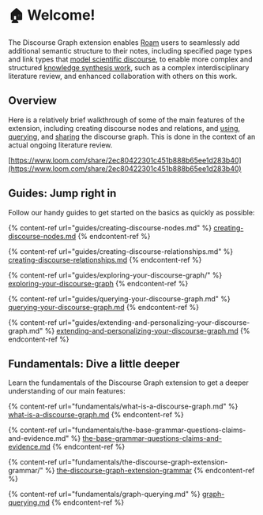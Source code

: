 # 🏠 Welcome!

The Discourse Graph extension enables [Roam](https://roamresearch.com) users to seamlessly add additional semantic structure to their notes, including specified page types and link types that [model scientific discourse](fundamentals/what-is-a-discourse-graph.md), to enable more complex and structured [knowledge synthesis work](https://oasislab.pubpub.org/pub/54t0y9mk/release/3), such as a complex interdisciplinary literature review, and enhanced collaboration with others on this work.

## Overview

Here is a relatively brief walkthrough of some of the main features of the extension, including creating discourse nodes and relations, and [using](guides/exploring-your-discourse-graph/), [querying](guides/querying-your-discourse-graph.md), and [sharing](guides/sharing-your-discourse-graph.md) the discourse graph. This is done in the context of an actual ongoing literature review.

[https://www.loom.com/share/2ec80422301c451b888b65ee1d283b40](https://www.loom.com/share/2ec80422301c451b888b65ee1d283b40)

## Guides: Jump right in

Follow our handy guides to get started on the basics as quickly as possible:

{% content-ref url="guides/creating-discourse-nodes.md" %}
[creating-discourse-nodes.md](guides/creating-discourse-nodes.md)
{% endcontent-ref %}

{% content-ref url="guides/creating-discourse-relationships.md" %}
[creating-discourse-relationships.md](guides/creating-discourse-relationships.md)
{% endcontent-ref %}

{% content-ref url="guides/exploring-your-discourse-graph/" %}
[exploring-your-discourse-graph](guides/exploring-your-discourse-graph/)
{% endcontent-ref %}

{% content-ref url="guides/querying-your-discourse-graph.md" %}
[querying-your-discourse-graph.md](guides/querying-your-discourse-graph.md)
{% endcontent-ref %}

{% content-ref url="guides/extending-and-personalizing-your-discourse-graph.md" %}
[extending-and-personalizing-your-discourse-graph.md](guides/extending-and-personalizing-your-discourse-graph.md)
{% endcontent-ref %}

## Fundamentals: Dive a little deeper

Learn the fundamentals of the Discourse Graph extension to get a deeper understanding of our main features:

{% content-ref url="fundamentals/what-is-a-discourse-graph.md" %}
[what-is-a-discourse-graph.md](fundamentals/what-is-a-discourse-graph.md)
{% endcontent-ref %}

{% content-ref url="fundamentals/the-base-grammar-questions-claims-and-evidence.md" %}
[the-base-grammar-questions-claims-and-evidence.md](fundamentals/the-base-grammar-questions-claims-and-evidence.md)
{% endcontent-ref %}

{% content-ref url="fundamentals/the-discourse-graph-extension-grammar/" %}
[the-discourse-graph-extension-grammar](fundamentals/the-discourse-graph-extension-grammar/)
{% endcontent-ref %}

{% content-ref url="fundamentals/graph-querying.md" %}
[graph-querying.md](fundamentals/graph-querying.md)
{% endcontent-ref %}
